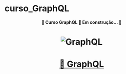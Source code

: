 # curso_GraphQL

<h4 align="center"> 
	🚧 Curso GraphQL  🚀 Em construção...  🚧
  
</h4>


<h1 align="center">
  <img alt="GraphQL" title="GraphQL" src="https://graphql.org/img/og-image.png" max-width: 50%; />
</h1>

<h1 align="center">
    <a href="https://graphql.org/">🔗 GraphQL</a>
</h1>
